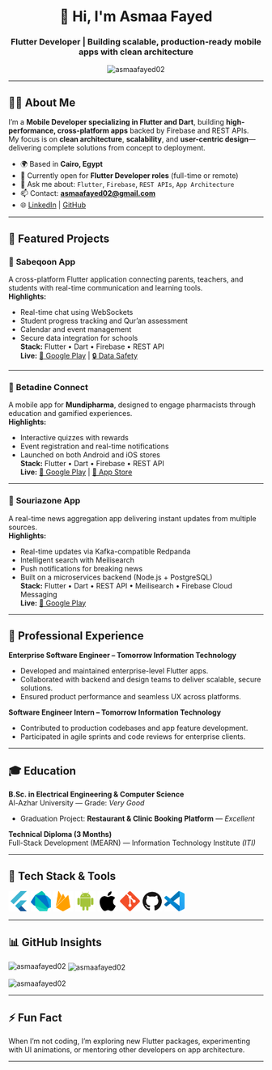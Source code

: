 <h1 align="center">👋 Hi, I'm Asmaa Fayed</h1>
<h3 align="center">Flutter Developer | Building scalable, production-ready mobile apps with clean architecture</h3>

<p align="center">
  <img src="https://komarev.com/ghpvc/?username=asmaafayed02&label=Profile%20views&color=0e75b6&style=flat" alt="asmaafayed02" />
</p>

---

## 👩‍💻 About Me

I’m a **Mobile Developer specializing in Flutter and Dart**, building **high-performance, cross-platform apps** backed by Firebase and REST APIs.  
My focus is on **clean architecture**, **scalability**, and **user-centric design**—delivering complete solutions from concept to deployment.

- 🌍 Based in **Cairo, Egypt**  
- 🔭 Currently open for **Flutter Developer roles** (full-time or remote)  
- 💬 Ask me about: `Flutter`, `Firebase`, `REST APIs`, `App Architecture`  
- 📫 Contact: **asmaafayed02@gmail.com**  
- 🌐 [LinkedIn](https://linkedin.com/in/asmaa-fayed) | [GitHub](https://github.com/asmaafayed02)

---

## 🚀 Featured Projects

### 🕌 **Sabeqoon App**  
A cross-platform Flutter application connecting parents, teachers, and students with real-time communication and learning tools.  
**Highlights:**  
- Real-time chat using WebSockets  
- Student progress tracking and Qur’an assessment  
- Calendar and event management  
- Secure data integration for schools  
**Stack:** Flutter • Dart • Firebase • REST API  
**Live:** [📱 Google Play](https://play.google.com/store/apps/details?id=com.sabeqoon.lms.sabeqoon) | [🔒 Data Safety](https://play.google.com/store/apps/datasafety?id=com.sabeqoon.lms.sabeqoon&hl=en_GB)

---

### 💊 **Betadine Connect**  
A mobile app for **Mundipharma**, designed to engage pharmacists through education and gamified experiences.  
**Highlights:**  
- Interactive quizzes with rewards  
- Event registration and real-time notifications  
- Launched on both Android and iOS stores  
**Stack:** Flutter • Dart • Firebase • REST API  
**Live:** [📱 Google Play](https://play.google.com/store/apps/details?id=com.et3.betadine_connect) | [🍏 App Store](https://apps.apple.com/eg/app/betadine-connect/id6497793833)

---

### 📰 **Souriazone App**  
A real-time news aggregation app delivering instant updates from multiple sources.  
**Highlights:**  
- Real-time updates via Kafka-compatible Redpanda  
- Intelligent search with Meilisearch  
- Push notifications for breaking news  
- Built on a microservices backend (Node.js + PostgreSQL)  
**Stack:** Flutter • Dart • REST API • Meilisearch • Firebase Cloud Messaging  
**Live:** [📱 Google Play](https://play.google.com/store/apps/details?id=com.syria.syriazone)

---

## 💼 Professional Experience

**Enterprise Software Engineer – Tomorrow Information Technology**  
- Developed and maintained enterprise-level Flutter apps.  
- Collaborated with backend and design teams to deliver scalable, secure solutions.  
- Ensured product performance and seamless UX across platforms.

**Software Engineer Intern – Tomorrow Information Technology**  
- Contributed to production codebases and app feature development.  
- Participated in agile sprints and code reviews for enterprise clients.

---

## 🎓 Education

**B.Sc. in Electrical Engineering & Computer Science**  
Al-Azhar University — Grade: *Very Good*  
- Graduation Project: **Restaurant & Clinic Booking Platform** — *Excellent*

**Technical Diploma (3 Months)**  
Full-Stack Development (MEARN) — Information Technology Institute *(ITI)*

---

## 🧠 Tech Stack & Tools

<p align="left">
  <img src="https://raw.githubusercontent.com/devicons/devicon/master/icons/flutter/flutter-original.svg" width="40" height="40"/>
  <img src="https://raw.githubusercontent.com/devicons/devicon/master/icons/dart/dart-original.svg" width="40" height="40"/>
  <img src="https://raw.githubusercontent.com/devicons/devicon/master/icons/firebase/firebase-plain.svg" width="40" height="40"/>
  <img src="https://raw.githubusercontent.com/devicons/devicon/master/icons/android/android-original.svg" width="40" height="40"/>
  <img src="https://raw.githubusercontent.com/devicons/devicon/master/icons/apple/apple-original.svg" width="40" height="40"/>
  <img src="https://raw.githubusercontent.com/devicons/devicon/master/icons/git/git-original.svg" width="40" height="40"/>
  <img src="https://raw.githubusercontent.com/devicons/devicon/master/icons/github/github-original.svg" width="40" height="40"/>
  <img src="https://raw.githubusercontent.com/devicons/devicon/master/icons/vscode/vscode-original.svg" width="40" height="40"/>
</p>

---

## 📊 GitHub Insights

<p>
  <img align="left" src="https://github-readme-stats.vercel.app/api/top-langs?username=asmaafayed02&show_icons=true&locale=en&layout=compact&bg_color=0d1117&text_color=ffffff" alt="asmaafayed02" />
</p>

<p>&nbsp;<img align="center" src="https://github-readme-stats.vercel.app/api?username=asmaafayed02&show_icons=true&locale=en&bg_color=0d1117&text_color=ffffff" alt="asmaafayed02" /></p>

<p><img align="center" src="https://github-readme-streak-stats.herokuapp.com/?user=asmaafayed02&theme=dark&background=0d1117" alt="asmaafayed02" /></p>

---

## ⚡ Fun Fact

When I’m not coding, I’m exploring new Flutter packages, experimenting with UI animations, or mentoring other developers on app architecture.

---
